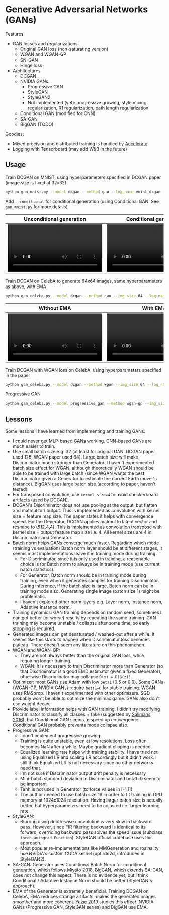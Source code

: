 # Generative Adversarial Networks (GANs)

Features:

- GAN losses and regularizations
  - Original GAN loss (non-saturating version)
  - WGAN and WGAN-GP
  - SN-GAN
  - Hinge loss
- Architectures
  - DCGAN
  - NVIDIA GANs:
    - Progressive GAN
    - StyleGAN
    - StyleGAN2
    - Not implemented (yet): progressive growing, style mixing regularization, R1 regularization, path length regularization
  - Conditional GAN (modified for CNN)
  - SA-GAN
  - BigGAN (TODO)

Goodies:

- Mixed precision and distributed training is handled by [Accelerate](https://github.com/huggingface/accelerate)
- Logging with Tensorboard (may add W&B in the future)

## Usage

Train DCGAN on MNIST, using hyperparameters specified in DCGAN paper (image size is fixed at 32x32)

```bash
python gan_mnist.py --model dcgan --method gan --log_name mnist_dcgan --batch_size 32 --n_steps 100000 --lr 2e-4 --beta1 0.5 --beta2 0.999
```

Add `--conditional` for conditional generation (using Conditional GAN. See `gan_mnist.py` for more details)

Unconditional generation | Conditional generation
-------------------------|-----------------------
<video src="https://user-images.githubusercontent.com/26946864/211148684-4e41a917-6459-408f-bd89-e99392ad918a.mp4"> | <video src="https://user-images.githubusercontent.com/26946864/211149361-368e77cb-584b-49fa-9b02-83f175abb422.mp4">

Train DCGAN on CelebA to generate 64x64 images, same hyperparameters as above, with EMA

```bash
python gan_celeba.py --model dcgan --method gan --img_size 64 --log_name celeba_dcgan --batch_size 128 --n_steps 100000 --lr 2e-4 --beta1 0.5 --beta2 0.999 --ema
```

Without EMA | With EMA
------------|---------
<video src="https://user-images.githubusercontent.com/26946864/211149449-0e45259a-ec81-4627-a6dd-6098373a0ee8.mp4"> | <video src="https://user-images.githubusercontent.com/26946864/211149453-770a043d-476c-4d57-8250-26bd9118801c.mp4">

Train DCGAN with WGAN loss on CelebA, using hyperparameters specified in the paper

```bash
python gan_celeba.py --model dcgan --method wgan --img_size 64 --log_name celeba_dcgan_wgan --batch_size 64 --n_steps 100000 --optimizer RMSprop --lr 5e-5 --train_g_interval 5
```

Progressive GAN

```bash
python gan_celeba.py --model progressive_gan --method wgan-gp --img_size 256 --z_dim 512 --log_name celeba_progressive_gan --batch_size 16 --n_steps 100000 --optimizer Adam --beta1 0 --beta2 0.99 --lr 1e-3 --ema --drift_penalty 0.001
```

## Lessons

Some lessons I have learned from implementing and training GANs:

- I could never get MLP-based GANs working. CNN-based GANs are much easier to train.
- Use small batch size e.g. 32 (at least for original GAN. DCGAN paper used 128, WGAN paper used 64). Large batch size will make Discriminator much stronger than Generator. I haven't experimented batch size effect for WGAN, although theoretically WGAN should be able to be trained with large batch (since WGAN wants the best Discriminator given a Generator to estimate the correct Earth mover's distance). BigGAN uses large batch size (according to paper, haven't tested).
- For transposed convolution, use `kernel_size=4` to avoid checkerboard artifacts (used by DCGAN).
- DCGAN's Discriminator does not use pooling at the output, but flatten and matmul to 1 output. This is implemented as convolution with kernel size = feature map size. The paper states it helps with convergence speed. For the Generator, DCGAN applies matmul to latent vector and reshape to (512,4,4). This is implemented as convolution transpose with kernel size = output feature map size i.e. 4. All kernel sizes are 4 in Discriminator and Generator.
- Batch norm helps GANs converge much faster. Regarding which mode (training vs evaluation) Batch norm layer should be at different stages, it seems most implementations leave it in training mode during training.
  - For Discriminator, since it is only used in training, a reasonable choice is for Batch norm to always be in training mode (use current batch statistics).
  - For Generator, Batch norm should be in training mode during training, even when it generates samples for training Discriminator. During inference, if the batch size is large, Batch norm can be in training mode also. Generating single image (batch size 1) might be problematic.
  - I haven't explored other norm layers e.g. Layer norm, Instance norm, Adaptive Instance norm.
- Training dynamics: GAN training depends on random seed, sometimes I can get better (or worse) results by repeating the same training. GAN training may become unstable / collapse after some time, so early stopping is required.
- Generated images can get desaturated / washed-out after a while. It seems like this starts to happen when Discriminator loss becomes plateau. There doesn't seem any literature on this phenomenon.
- WGAN and WGAN-GP:
  - They are not always better than the original GAN loss, while requiring longer training.
  - WGAN: it is necessary to train Discriminator more than Generator (so that Discriminator is a good EMD estimator given a fixed Generator), otherwise Discriminator may collapse `D(x) = D(G(z))`.
- Optimizer: most GANs use Adam with low `beta1` (0.5 or 0.0). Some GANs (WGAN-GP, NVIDIA GANs) require `beta1=0` for stable training. WGAN uses RMSprop. I haven't experimented with other optimizers. SGD probably won't be able to optimize the minimax game. GANs also don't use weight decay.
- Provide label information helps with GAN training. I didn't try modifying Discriminator to classify all classes + fake (suggested by [Salimans 2016](https://proceedings.neurips.cc/paper/2016/hash/8a3363abe792db2d8761d6403605aeb7-Abstract.html)), but Conditional GAN seems to speed up convergence. Conditional GAN probably prevents mode collapse also.
- Progressive GAN:
  - I don't implement progressive growing.
  - Training is quite unstable, even at low resolutions. Loss often becomes NaN after a while. Maybe gradient clipping is needed.
  - Equalized learning rate helps with training stability. I have tried not using Equalized LR and scaling LR accordingly but it didn't work. I still think Equalized LR is not necessary since no other networks need that.
  - I'm not sure if Discriminator output drift penalty is necessary
  - Mini-batch standard deviation in Discriminator and beta1=0 seem to be important
  - Tanh is not used in Generator (to force values in [-1,1])
  - The author needed to use batch size 16 in order to fit training in GPU memory at 1024x1024 resolution. Having larger batch size is actually better, but hyperparameters need to be adjusted i.e. larger learning rate.
- StyleGAN:
  - Blurring using depth-wise convolution is very slow in backward pass. However, since FIR filtering backward is identical to its forward, overriding backward pass solves the speed issue (subclass `torch.autograd.Function`). StyleGAN official codebase uses this approach.
  - Most popular re-implementations like MMGeneration and rosinality use NVIDIA's custom CUDA kernel (upfirdn2d, introduced in StyleGAN2).
- SA-GAN: Generator uses Conditional Batch Norm for conditional generation, which follows [Miyato 2018](https://arxiv.org/abs/1802.05637). BigGAN, which extends SA-GAN, does not change this aspect. There is no evidence yet, but I think Conditional / Adaptive Instance Norm should be better (StyleGAN's approach).
- EMA of the Generator is extremely beneficial. Training DCGAN on CelebA, EMA reduces strange artifacts, makes the generated images smoother and more coherent. [Yazıc 2019](https://arxiv.org/abs/1806.04498) studies this effect. NVIDIA GANs (Progressive GAN, StyleGAN series) and BigGAN use EMA.
